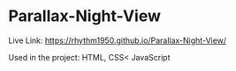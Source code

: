 # Parallax-Night-View
Live Link: https://rhythm1950.github.io/Parallax-Night-View/

Used in the project: HTML, CSS< JavaScript
